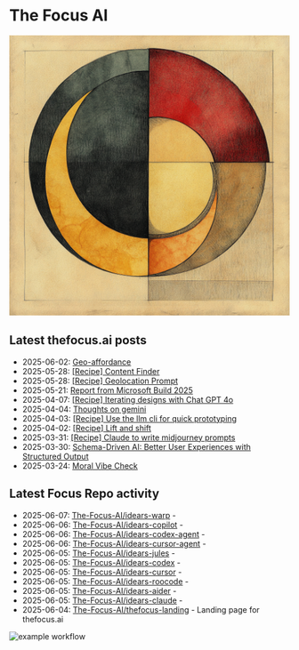 # The Focus AI

![logo](../img/thefocusai.png)

## Latest thefocus.ai posts

 - 2025-06-02: [Geo-affordance](https://thefocus.ai/posts/geo-affordance/)
 - 2025-05-28: [[Recipe] Content Finder](https://thefocus.ai/recipes/content-finder/)
 - 2025-05-28: [[Recipe] Geolocation Prompt](https://thefocus.ai/recipes/geolocation-prompt/)
 - 2025-05-21: [Report from Microsoft Build 2025](https://thefocus.ai/posts/microsoft-build-2025/)
 - 2025-04-07: [[Recipe] Iterating designs with Chat GPT 4o](https://thefocus.ai/recipes/iterating-designs-with-chatgpt4o/)
 - 2025-04-04: [Thoughts on gemini](https://thefocus.ai/posts/thoughts-on-gemini/)
 - 2025-04-03: [[Recipe] Use the llm cli for quick prototyping](https://thefocus.ai/recipes/llm-for-quick-prototyping/)
 - 2025-04-02: [[Recipe] Lift and shift](https://thefocus.ai/recipes/lift-and-shift/)
 - 2025-03-31: [[Recipe] Claude to write midjourney prompts](https://thefocus.ai/recipes/using-claude-to-write-midjourney-prompts/)
 - 2025-03-30: [Schema-Driven AI: Better User Experiences with Structured Output](https://thefocus.ai/posts/using-structured-output/)
 - 2025-03-24: [Moral Vibe Check](https://thefocus.ai/posts/moral-vibe-check/)

## Latest Focus Repo activity

 - 2025-06-07: [The-Focus-AI/idears-warp](https://github.com/The-Focus-AI/idears-warp) - 
 - 2025-06-06: [The-Focus-AI/idears-copilot](https://github.com/The-Focus-AI/idears-copilot) - 
 - 2025-06-06: [The-Focus-AI/idears-codex-agent](https://github.com/The-Focus-AI/idears-codex-agent) - 
 - 2025-06-06: [The-Focus-AI/idears-cursor-agent](https://github.com/The-Focus-AI/idears-cursor-agent) - 
 - 2025-06-05: [The-Focus-AI/idears-jules](https://github.com/The-Focus-AI/idears-jules) - 
 - 2025-06-05: [The-Focus-AI/idears-codex](https://github.com/The-Focus-AI/idears-codex) - 
 - 2025-06-05: [The-Focus-AI/idears-cursor](https://github.com/The-Focus-AI/idears-cursor) - 
 - 2025-06-05: [The-Focus-AI/idears-roocode](https://github.com/The-Focus-AI/idears-roocode) - 
 - 2025-06-05: [The-Focus-AI/idears-aider](https://github.com/The-Focus-AI/idears-aider) - 
 - 2025-06-05: [The-Focus-AI/idears-claude](https://github.com/The-Focus-AI/idears-claude) - 
 - 2025-06-04: [The-Focus-AI/thefocus-landing](https://github.com/The-Focus-AI/thefocus-landing) - Landing page for thefocus.ai

![example workflow](https://github.com/The-Focus-AI/.github/actions/workflows/build.yml/badge.svg)
